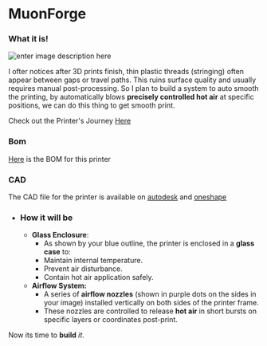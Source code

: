 # MuonForge
### **What it is!**

![enter image description here](https://files.edgestore.dev/iz2sept3369gmc0f/publicFiles/_public/d9443607-f6a6-46f3-8584-bd05eae0a13f.jpg)


[](https://github.com/asmahdi08/MuonForge/blob/main/JOURNAL.md#plan-to-achieve)

I ofter notices after 3D prints finish, thin plastic threads (stringing) often appear between gaps or travel paths. This ruins surface quality and usually requires manual post-processing. So I plan to build a system to auto smooth the printing, by automatically blows  **precisely controlled hot air**  at specific positions, we can do this thing to get smooth print.

Check out the Printer's Journey [Here](https://infill.hackclub.com/printers/muonforge/)

### Bom
[Here](https://docs.google.com/spreadsheets/d/14x0yJbEj5C0rEIQlVVuA8SjHctHjPKWwfSs_GVw-i9w/edit?gid=1260412662#gid=1260412662) is the BOM for this printer

### CAD
The CAD file for the printer is available on [autodesk](https://autode.sk/42gcF8B) and [oneshape](https://cad.onshape.com/documents/3349b807a03fe84f4fc0f3cb/w/b2111816dbf8ea3aa4b7eab1/e/ff7fe39f09c31c14beff4fb1?renderMode=0&uiState=67faccc9e9a02b4af7a81ac3) 

-   ### **How it will be**
    
    [](https://github.com/asmahdi08/MuonForge/blob/main/JOURNAL.md#how-it-will-be)
    
    -   **Glass Enclosure**:
        -   As shown by your blue outline, the printer is enclosed in a  **glass case**  to:
        -   Maintain internal temperature.
        -   Prevent air disturbance.
        -   Contain hot air application safely.
    -   **Airflow System:**
        -   A series of  **airflow nozzles**  (shown in purple dots on the sides in your image) installed vertically on both sides of the printer frame.
        -   These nozzles are controlled to release  **hot air**  in short bursts on specific layers or coordinates post-print.


Now its time to **build** *it*.


